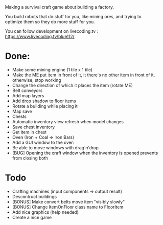 Making a survival craft game about building a factory.

You build robots that do stuff for you, like mining ores, and trying to optimize them so they do more stuff for you.

You can follow development on livecoding.tv : https://www.livecoding.tv/blue112/

# Done:

- Make some mining engine (1 tile x 1 tile)
- Make the ME put item in front of it, it there's no other item in front of it, otherwise, stop working
- Change the direction of which it places the item (rotate ME)
- Belt conveyors
- Add map layers
- Add drop shadow to floor items
- Rotate a building while placing it
- Map save
- Chests
- Automatic inventory view refresh when model changes
- Save chest inventory
- Get item in chest
- Oven (Iron + Coal => Iron Bars)
- Add a GUI window to the oven
- Be able to move windows with drag'n'drop
- [BUG] Opening the craft window when the inventory is opened prevents from closing both

# Todo

- Crafting machines (input components => output result)
- Descontruct buildings
- [BONUS] Make convert belts move item "visibly slowly"
- [BONUS] Change ItemOnFloor class name to FloorItem
- Add nice graphics (help needed)
- Create a nice game
